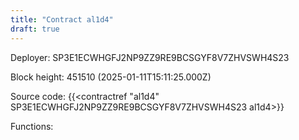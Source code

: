 ```yaml
---
title: "Contract al1d4"
draft: true
---
```

Deployer: SP3E1ECWHGFJ2NP9ZZ9RE9BCSGYF8V7ZHVSWH4S23


 



Block height: 451510 (2025-01-11T15:11:25.000Z)

Source code: {{<contractref "al1d4" SP3E1ECWHGFJ2NP9ZZ9RE9BCSGYF8V7ZHVSWH4S23 al1d4>}}

Functions:


